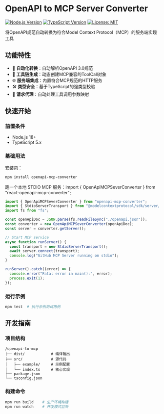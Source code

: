 # OpenAPI to MCP Server Converter

[![Node.js Version](https://img.shields.io/badge/node-%3E%3D18.x-brightgreen)](https://nodejs.org/)
[![TypeScript Version](https://img.shields.io/badge/typescript-5.x-blue)](https://www.typescriptlang.org/)
[![License: MIT](https://img.shields.io/badge/License-MIT-yellow.svg)](https://opensource.org/licenses/MIT)

将OpenAPI规范自动转换为符合Model Context Protocol（MCP）的服务端实现工具

## 功能特性

- 🚀 **自动化转换**：自动解析OpenAPI 3.0规范
- 🔧 **工具链生成**：动态创建MCP兼容的ToolCall对象
- 🌐 **服务端集成**：内置符合MCP规范的HTTP服务
- 🛠 **类型安全**：基于TypeScript的强类型校验
- 🔄 **请求代理**：自动处理工具调用参数映射

## 快速开始

### 前置条件

- Node.js 18+
- TypeScript 5.x

### 基础用法

安装包：

```bash
npm install openapi-mcp-converter
```

跑一个本地 STDIO MCP 服务：import { OpenApiMCPSeverConverter } from "react-openapi-mcp-converter";

```typescript
import { OpenApiMCPSeverConverter } from "openapi-mcp-converter";
import { StdioServerTransport } from "@modelcontextprotocol/sdk/server/stdio.js";
import fs from "fs";

const openApiDoc = JSON.parse(fs.readFileSync("./openapi.json"));
const converter = new OpenApiMCPSeverConverter(openApiDoc);
const server = converter.getServer();

// Start MCP service
async function runServer() {
  const transport = new StdioServerTransport();
  await server.connect(transport);
  console.log("GitHub MCP Server running on stdio");
}

runServer().catch((error) => {
  console.error("Fatal error in main():", error);
  process.exit(1);
});

```

### 运行示例

```bash
npm test  # 执行示例测试用例
```

## 开发指南

### 项目结构

```
/openapi-to-mcp
├── dist/            # 编译输出
├── src/             # 源代码
│   ├── example/     # 示例配置
│   └── index.ts     # 核心实现
├── package.json
└── tsconfig.json
```

### 构建命令

```bash
npm run build    # 生产环境构建
npm run watch    # 开发模式监听
```
